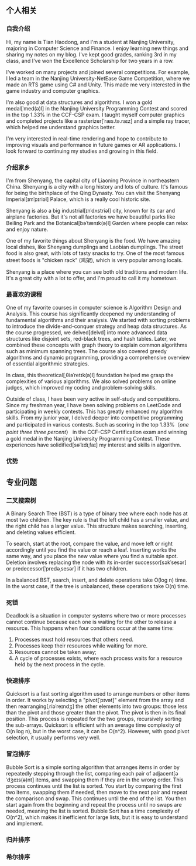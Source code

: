 ## 个人相关
### 自我介绍
Hi, my name is Tian Haodong, and I'm a student at Nanjing University, majoring in Computer Science and Finance. I enjoy learning new things and sharing my notes on my blog. I've kept good grades, ranking 3rd in my class, and I've won the Excellence Scholarship for two years in a row.

I've worked on many projects and joined several competitions. For example, I led a team in the Nanjing University-NetEase Game Competition, where we made an RTS game using C# and Unity. This made me very interested in the game industry and computer graphics.

I'm also good at data structures and algorithms. I won a gold medal[ˈmed(ə)l] in the Nanjing University Programming Contest and scored in the top 1.33% in the CCF-CSP exam. I taught myself computer graphics and completed projects like a rasterizer[ˈræs.tə.raɪz] and a simple ray tracer, which helped me understand graphics better.

I'm very interested in real-time rendering and hope to contribute to improving visuals and performance in future games or AR applications. I look forward to continuing my studies and growing in this field.
### 介绍家乡
I'm from Shenyang, the capital city of Liaoning Province in northeastern China. Shenyang is a city with a long history and lots of culture. It's famous for being the birthplace of the Qing Dynasty. You can visit the Shenyang Imperial[ɪmˈpɪriəl] Palace, which is a really cool historic site.

Shenyang is also a big industrial[ɪnˈdʌstriəl] city, known for its car and airplane factories. But it's not all factories  we have beautiful parks like Beiling Park and the Botanical[bəˈtænɪk(ə)l] Garden where people can relax and enjoy nature.

One of my favorite things about Shenyang is the food. We have amazing local dishes, like Shenyang dumplings and Laobian dumplings. The street food is also great, with lots of tasty snacks to try. One of the most famous street foods is "chicken rack" (鸡架), which is very popular among locals. 

Shenyang is a place where you can see both old traditions and modern life. It's a great city with a lot to offer, and I'm proud to call it my hometown.
### 最喜欢的课程
One of my favorite courses in computer science is Algorithm Design and Analysis. This course has significantly deepened my understanding of fundamental algorithms and their analysis. We started with sorting problems to introduce the divide-and-conquer strategy and heap data structures. As the course progressed, we delved[delvd] into more advanced data structures like disjoint sets, red-black trees, and hash tables. Later, we combined these concepts with graph theory to explain common algorithms such as minimum spanning trees. The course also covered greedy algorithms and dynamic programming, providing a comprehensive overview of essential algorithmic strategies.

In class, this theoretical[ˌθiəˈretɪk(ə)l] foundation helped me grasp the complexities of various algorithms. We also solved problems on online judges, which improved my coding and problem-solving skills.

Outside of class, I have been very active in self-study and competitions. Since my freshman year, I have been solving problems on LeetCode and participating in weekly contests. This has greatly enhanced my algorithm skills. From my junior year, I delved deeper into competitive programming and participated in various contests. Such as scoring in the top 1.33%（*one point three three percent*） in the CCF-CSP Certification exam and winning a gold medal in the Nanjing University Programming Contest. These experiences have solidified[səˈlɪdɪˌfaɪ] my interest and skills in algorithm.
### 优势

## 专业问题
### 二叉搜索树
A Binary Search Tree (BST) is a type of binary tree where each node has at most two children. The key rule is that the left child has a smaller value, and the right child has a larger value. This structure makes searching, inserting, and deleting values efficient.

To search, start at the root, compare the value, and move left or right accordingly until you find the value or reach a leaf. Inserting works the same way, and you place the new value where you find a suitable spot. Deletion involves replacing the node with its in-order successor[səkˈsesər] or predecessor[ˈpredəˌsesər] if it has two children.

In a balanced BST, search, insert, and delete operations take O(log n) time. In the worst case, if the tree is unbalanced, these operations take O(n) time.
### 死锁
Deadlock is a situation in computer systems where two or more processes cannot continue because each one is waiting for the other to release a resource. This happens when four conditions occur at the same time:
1. Processes must hold resources that others need.
2. Processes keep their resources while waiting for more.
3. Resources cannot be taken away; 
4. A cycle of processes exists, where each process waits for a resource held by the next process in the cycle.
### 快速排序
Quicksort is a fast sorting algorithm used to arrange numbers or other items in order. It works by selecting a "pivot[ˈpɪvət]" element from the array and then rearranging[ˌriəˈreɪndʒ] the other elements into two groups: those less than the pivot and those greater than the pivot. The pivot is then in its final position. This process is repeated for the two groups, recursively sorting the sub-arrays.
Quicksort is efficient with an average time complexity of O(n log n), but in the worst case, it can be O(n^2). However, with good pivot selection, it usually performs very well.
### 冒泡排序
Bubble Sort is a simple sorting algorithm that arranges items in order by repeatedly stepping through the list, comparing each pair of adjacent[əˈdʒeɪs(ə)nt] items, and swapping them if they are in the wrong order. This process continues until the list is sorted. You start by comparing the first two items, swapping them if needed, then move to the next pair and repeat the comparison and swap. This continues until the end of the list. You then start again from the beginning and repeat the process until no swaps are needed, meaning the list is sorted. Bubble Sort has a time complexity of O(n^2), which makes it inefficient for large lists, but it is easy to understand and implement.
### 归并排序

### 希尔排序
